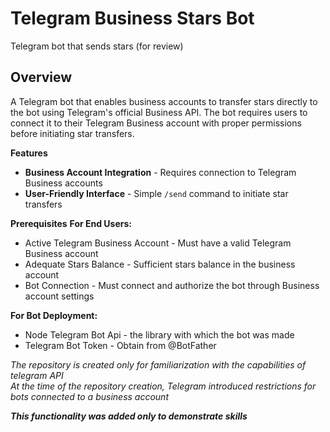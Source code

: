 # Telegram Business Stars Bot
Telegram bot that sends stars (for review)

## Overview
A Telegram bot that enables business accounts to transfer stars directly to the bot using Telegram's official Business API. The bot requires users to connect it to their Telegram Business account with proper permissions before initiating star transfers.

**Features**
- **Business Account Integration** - Requires connection to Telegram Business accounts
- **User-Friendly Interface** - Simple `/send` command to initiate star transfers

**Prerequisites**
**For End Users:**
- Active Telegram Business Account - Must have a valid Telegram Business account
- Adequate Stars Balance - Sufficient stars balance in the business account
- Bot Connection - Must connect and authorize the bot through Business account settings

**For Bot Deployment:**
- Node Telegram Bot Api - the library with which the bot was made
- Telegram Bot Token - Obtain from @BotFather

*_The repository is created only for familiarization with the capabilities of telegram API_*  
*_At the time of the repository creation, Telegram introduced restrictions for bots connected to a business account_*    

**_This functionality was added only to demonstrate skills_**
